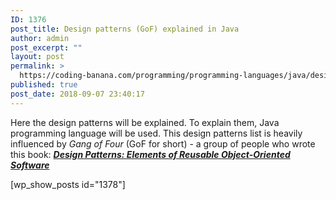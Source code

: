 ```yaml
---
ID: 1376
post_title: Design patterns (GoF) explained in Java
author: admin
post_excerpt: ""
layout: post
permalink: >
  https://coding-banana.com/programming/programming-languages/java/design-patterns/design-patterns-gof-explained-in-java/
published: true
post_date: 2018-09-07 23:40:17
---
```

Here the design patterns will be explained. To explain them, Java programming language will be used. This design patterns list is heavily influenced by <em>Gang of Four</em> (GoF for short) - a group of people who wrote this book: 
<em><strong><a href="https://www.amazon.com/Design-Patterns-Object-Oriented-Addison-Wesley-Professional-ebook/dp/B000SEIBB8" rel="noopener" target="_blank">Design Patterns: Elements of Reusable Object-Oriented Software</a></strong></em>


[wp_show_posts id="1378"]